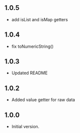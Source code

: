 ## 1.0.5

- add isList and isMap getters

## 1.0.4

- fix toNumericString()

## 1.0.3

- Updated README

## 1.0.2

- Added value getter for raw data

## 1.0.0

- Initial version.